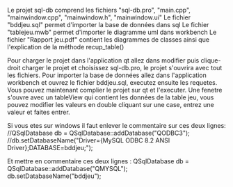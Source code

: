 Le projet sql-db comprend les fichiers "sql-db.pro", "main.cpp", "mainwindow.cpp", "mainwindow.h", "mainwindow.ui"
Le fichier "bddjeu.sql" permet d'importer la base de données dans sql
Le fichier "tablejeu.mwb" permet d'importer le diagramme uml dans workbench
Le fichier "Rapport jeu.pdf" contient les diagrammes de classes ainsi que l'explication de la méthode recup_table()

Pour charger le projet dans l'application qt allez dans modifier puis clique-droit charger le projet et choisissez sql-db.pro, le projet s'ouvrira avec tout les fichiers. Pour importer la base de données allez dans l'application workbench et ouvrez le fichier bddjeu.sql, executez ensuite les requetes. Vous pouvez maintenant complier le projet sur qt et l'executer. Une fenetre s'ouvre avec un tableView qui contient les données de la table jeu, vous pouvez modifier les valeurs en double cliquant sur une case, entrez une valeur et faites entrer.

Si vous etes sur windows il faut enlever le commentaire sur ces deux lignes:
//QSqlDatabase db = QSqlDatabase::addDatabase("QODBC3");
//db.setDatabaseName("Driver={MySQL ODBC 8.2 ANSI Driver};DATABASE=bddjeu;");

Et mettre en commentaire ces deux lignes :
QSqlDatabase db = QSqlDatabase::addDatabase("QMYSQL");	
db.setDatabaseName("bddjeu"); 
